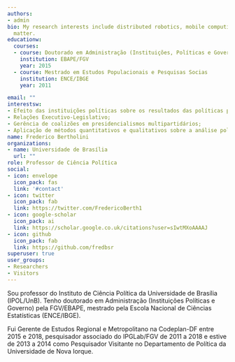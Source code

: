 ```yaml
---
authors:
- admin
bio: My research interests include distributed robotics, mobile computing and programmable
  matter.
educationw:
  courses:
  - course: Doutorado em Administração (Instituições, Políticas e Governo)
    institution: EBAPE/FGV
    year: 2015
  - course: Mestrado em Estudos Populacionais e Pesquisas Socias 
    institution: ENCE/IBGE
    year: 2011

email: ""
interestsw:
- Efeito das instituições políticas sobre os resultados das políticas públicas; 
- Relações Executivo-Legislativo; 
- Gerência de coalizões em presidencialismos multipartidários; 
- Aplicação de métodos quantitativos e qualitativos sobre a análise política e de políticas públicas.
name: Frederico Bertholini
organizations:
- name: Universidade de Brasília
  url: ""
role: Professor de Ciência Política
social:
- icon: envelope
  icon_pack: fas
  link: '#contact'
- icon: twitter
  icon_pack: fab
  link: https://twitter.com/FredericoBerth1
- icon: google-scholar
  icon_pack: ai
  link: https://scholar.google.co.uk/citations?user=sIwtMXoAAAAJ
- icon: github
  icon_pack: fab
  link: https://github.com/fredbsr
superuser: true
user_groups:
- Researchers
- Visitors
---
```


Sou professor do Instituto de Ciência Política da Universidade de Brasília (IPOL/UnB). Tenho doutorado em Administração (Instituições Políticas e Governo) pela FGV/EBAPE, mestrado pela Escola Nacional de Ciências Estatísticas (ENCE/IBGE).

Fui Gerente de Estudos Regional e Metropolitano na Codeplan-DF entre 2015 e 2018, pesquisador associado do IPGLab/FGV de 2011 a 2018 e estive de 2013 a 2014 como Pesquisador Visitante no Departamento de Política da Universidade de Nova Iorque. 